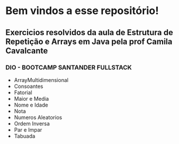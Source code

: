 # Bem vindos a esse repositório!

## Exercicios resolvidos da aula de Estrutura de Repetição e Arrays em Java pela prof Camila Cavalcante
### DIO - BOOTCAMP SANTANDER FULLSTACK

- ArrayMultidimensional
- Consoantes
- Fatorial
- Maior e Media
- Nome e Idade
- Nota
- Numeros Aleatorios
- Ordem Inversa
- Par e Impar
- Tabuada
